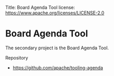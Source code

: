 Title: Board Agenda Tool
license: https://www.apache.org/licenses/LICENSE-2.0

# Board Agenda Tool

The secondary project is the Board Agenda Tool.

Repository

- https://github.com/apache/tooling-agenda
